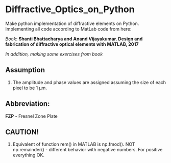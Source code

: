 # Diffractive_Optics_on_Python
Make python implementation of diffractive elements on Python. Implementing all code according to MatLab code from here:

_Book_: **Shanti Bhattacharya and Anand Vijayakumar. Design and fabrication of diffractive optical elements with MATLAB, 2017**

_In addition, making some exercises from book_

## Assumption
1. The amplitude and phase values are assigned assuming the size of each pixel to be 1 &mu;m.

## Abbreviation:

**FZP** - Fresnel Zone Plate

## CAUTION!
1. Equivalent of function rem() in MATLAB is np.fmod(). NOT np.remainder() - different behavior with negative numbers. For positive everything OK.


